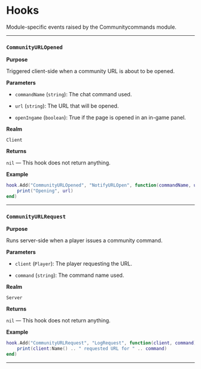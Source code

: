 # Hooks

Module-specific events raised by the Communitycommands module.

---

### `CommunityURLOpened`

**Purpose**

Triggered client-side when a community URL is about to be opened.

**Parameters**

* `commandName` (`string`): The chat command used.

* `url` (`string`): The URL that will be opened.

* `openIngame` (`boolean`): True if the page is opened in an in-game panel.

**Realm**

`Client`

**Returns**

`nil` — This hook does not return anything.

**Example**

```lua
hook.Add("CommunityURLOpened", "NotifyURLOpen", function(commandName, url, openIngame)
    print("Opening", url)
end)
```

---

### `CommunityURLRequest`

**Purpose**

Runs server-side when a player issues a community command.

**Parameters**

* `client` (`Player`): The player requesting the URL.

* `command` (`string`): The command name used.

**Realm**

`Server`

**Returns**

`nil` — This hook does not return anything.

**Example**

```lua
hook.Add("CommunityURLRequest", "LogRequest", function(client, command)
    print(client:Name() .. " requested URL for " .. command)
end)
```

---


